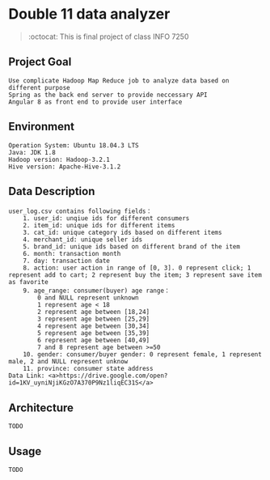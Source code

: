 # Double 11 data analyzer

> <p>:octocat: This is final project of class INFO 7250</p>
## Project Goal
    Use complicate Hadoop Map Reduce job to analyze data based on different purpose
    Spring as the back end server to provide neccessary API
    Angular 8 as front end to provide user interface

## Environment
    Operation System: Ubuntu 18.04.3 LTS
    Java: JDK 1.8
    Hadoop version: Hadoop-3.2.1
    Hive version: Apache-Hive-3.1.2

## Data Description
    user_log.csv contains following fields：
        1. user_id: unqiue ids for different consumers
        2. item_id: unique ids for different items
        3. cat_id: unique category ids based on different items
        4. merchant_id: unique seller ids 
        5. brand_id: unique ids based on different brand of the item
        6. month: transaction month
        7. day: transaction date
        8. action: user action in range of [0, 3]. 0 represent click; 1 represent add to cart; 2 represent buy the item; 3 represent save item as favorite
        9. age_range: consumer(buyer) age range：
            0 and NULL represent unknown
            1 represent age < 18
            2 represent age between [18,24]
            3 represent age between [25,29]
            4 represent age between [30,34]
            5 represent age between [35,39]
            6 represent age between [40,49]
            7 and 8 represent age between >=50
        10. gender: consumer/buyer gender: 0 represent female, 1 represent male, 2 and NULL represent unknow
        11. province: consumer state address
    Data Link: <a>https://drive.google.com/open?id=1KV_uyniNjiKGzO7A370P9Nz1liqEC31S</a>

## Architecture
    TODO

## Usage
    TODO

